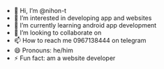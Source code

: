 - 👋 Hi, I’m @nihon-t
- 👀 I’m interested in developing app and websites
- 🌱 I’m currently learning android app development
- 💞️ I’m looking to collaborate on 
- 📫 How to reach me 0967138444 on telegram 
- 😄 Pronouns: he/him
- ⚡ Fun fact: am a website developer

<!---
nihon-t/nihon-t is a ✨ special ✨ repository because its `README.md` (this file) appears on your GitHub profile.
You can click the Preview link to take a look at your changes.
--->
